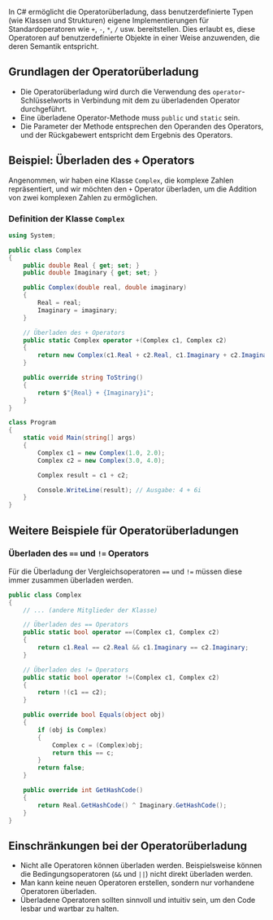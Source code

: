 In C# ermöglicht die Operatorüberladung, dass benutzerdefinierte Typen (wie Klassen und Strukturen) eigene Implementierungen für Standardoperatoren wie `+`, `-`, `*`, `/` usw. bereitstellen. Dies erlaubt es, diese Operatoren auf benutzerdefinierte Objekte in einer Weise anzuwenden, die deren Semantik entspricht.

## Grundlagen der Operatorüberladung

- Die Operatorüberladung wird durch die Verwendung des `operator`-Schlüsselworts in Verbindung mit dem zu überladenden Operator durchgeführt.
- Eine überladene Operator-Methode muss `public` und `static` sein.
- Die Parameter der Methode entsprechen den Operanden des Operators, und der Rückgabewert entspricht dem Ergebnis des Operators.

## Beispiel: Überladen des `+` Operators

Angenommen, wir haben eine Klasse `Complex`, die komplexe Zahlen repräsentiert, und wir möchten den `+` Operator überladen, um die Addition von zwei komplexen Zahlen zu ermöglichen.

### Definition der Klasse `Complex`
```csharp
using System;

public class Complex
{
    public double Real { get; set; }
    public double Imaginary { get; set; }

    public Complex(double real, double imaginary)
    {
        Real = real;
        Imaginary = imaginary;
    }

    // Überladen des + Operators
    public static Complex operator +(Complex c1, Complex c2)
    {
        return new Complex(c1.Real + c2.Real, c1.Imaginary + c2.Imaginary);
    }

    public override string ToString()
    {
        return $"{Real} + {Imaginary}i";
    }
}

class Program
{
    static void Main(string[] args)
    {
        Complex c1 = new Complex(1.0, 2.0);
        Complex c2 = new Complex(3.0, 4.0);

        Complex result = c1 + c2;

        Console.WriteLine(result); // Ausgabe: 4 + 6i
    }
}
```

## Weitere Beispiele für Operatorüberladungen

### Überladen des `==` und `!=` Operators

Für die Überladung der Vergleichsoperatoren `==` und `!=` müssen diese immer zusammen überladen werden.
```csharp
public class Complex
{
    // ... (andere Mitglieder der Klasse)

    // Überladen des == Operators
    public static bool operator ==(Complex c1, Complex c2)
    {
        return c1.Real == c2.Real && c1.Imaginary == c2.Imaginary;
    }

    // Überladen des != Operators
    public static bool operator !=(Complex c1, Complex c2)
    {
        return !(c1 == c2);
    }

    public override bool Equals(object obj)
    {
        if (obj is Complex)
        {
            Complex c = (Complex)obj;
            return this == c;
        }
        return false;
    }

    public override int GetHashCode()
    {
        return Real.GetHashCode() ^ Imaginary.GetHashCode();
    }
}
```

## Einschränkungen bei der Operatorüberladung

- Nicht alle Operatoren können überladen werden. Beispielsweise können die Bedingungsoperatoren (`&&` und `||`) nicht direkt überladen werden.
- Man kann keine neuen Operatoren erstellen, sondern nur vorhandene Operatoren überladen.
- Überladene Operatoren sollten sinnvoll und intuitiv sein, um den Code lesbar und wartbar zu halten.